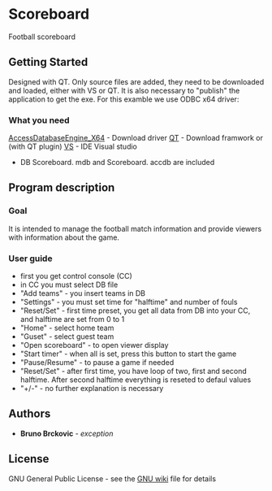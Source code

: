 # Scoreboard

Football scoreboard

## Getting Started

Designed with QT.
Only source files are added, they need to be downloaded and loaded, either with VS or QT.
It is also necessary to "publish" the application to get the exe.
For this examble we use ODBC x64 driver:

### What you need

[AccessDatabaseEngine_X64](https://download.microsoft.com/download/2/4/3/24375141-E08D-4803-AB0E-10F2E3A07AAA/AccessDatabaseEngine_X64.exe) - Download driver
[QT](https://www.qt.io/download-qt-installer?hsCtaTracking=9f6a2170-a938-42df-a8e2-a9f0b1d6cdce%7C6cb0de4f-9bb5-4778-ab02-bfb62735f3e5) - Download framwork
or (with QT plugin)
[VS](https://visualstudio.microsoft.com/thank-you-downloading-visual-studio/?sku=Community&rel=15#) - IDE Visual studio
* DB Scoreboard. mdb and Scoreboard. accdb are included

## Program description

### Goal

It is intended to manage the football match information and provide viewers with information about the game.

### User guide

* first you get control console (CC)
* in CC you must select DB file
* "Add teams" - you insert teams in DB
* "Settings" - you must set time for "halftime" and number of fouls
* "Reset/Set" - first time preset, you get all data from DB into your CC, and halftime are set from 0 to 1
* "Home" - select home team
* "Guset" - select guest team
* "Open scoreboard" - to open viewer display
* "Start timer" - when all is set, press this button to start the game
* "Pause/Resume" - to pause a game if needed
* "Reset/Set" - after first time, you have loop of two, first and second halftime. After second halftime everything is reseted to defaul values
* "+/-" - no further explanation is necessary

## Authors

* **Bruno Brckovic** - *exception*

## License

GNU General Public License - see the [GNU wiki](https://en.wikipedia.org/wiki/GNU_General_Public_License) file for details